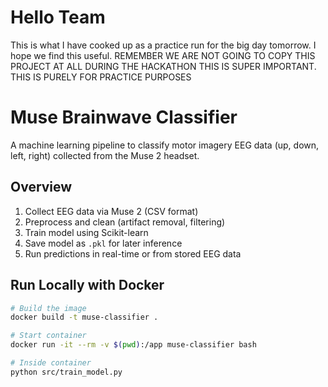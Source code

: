 # Hello Team
This is what I have cooked up as a practice run for the big day tomorrow. I hope we find this useful. REMEMBER WE ARE NOT GOING TO COPY THIS PROJECT AT ALL DURING THE HACKATHON THIS IS SUPER IMPORTANT. THIS IS PURELY FOR PRACTICE PURPOSES

# Muse Brainwave Classifier
A machine learning pipeline to classify motor imagery EEG data (up, down, left, right) collected from the Muse 2 headset.

## Overview
1. Collect EEG data via Muse 2 (CSV format)
2. Preprocess and clean (artifact removal, filtering)
3. Train model using Scikit-learn
4. Save model as `.pkl` for later inference
5. Run predictions in real-time or from stored EEG data

## Run Locally with Docker

```bash
# Build the image
docker build -t muse-classifier .

# Start container
docker run -it --rm -v $(pwd):/app muse-classifier bash

# Inside container
python src/train_model.py
